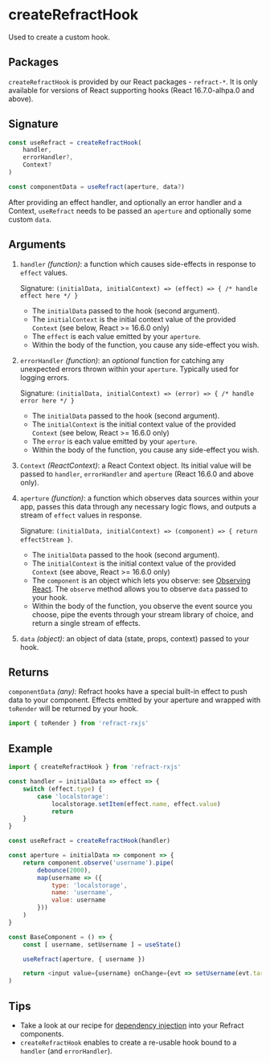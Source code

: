 # createRefractHook

Used to create a custom hook.

## Packages

`createRefractHook` is provided by our React packages - `refract-*`. It is only available for versions of React supporting hooks (React 16.7.0-alhpa.0 and above).

## Signature

```js
const useRefract = createRefractHook(
    handler,
    errorHandler?,
    Context?
)

const componentData = useRefract(aperture, data?)
```

After providing an effect handler, and optionally an error handler and a Context, `useRefract` needs to be passed an `aperture` and optionally some custom `data`.

## Arguments

1.  `handler` _(function)_: a function which causes side-effects in response to `effect` values.

    Signature: `(initialData, initialContext) => (effect) => { /* handle effect here */ }`

    *   The `initialData` passed to the hook (second argument).
    *   The `initialContext` is the initial context value of the provided `Context` (see below, React >= 16.6.0 only)
    *   The `effect` is each value emitted by your `aperture`.
    *   Within the body of the function, you cause any side-effect you wish.

1.  `errorHandler` _(function)_: an _optional_ function for catching any unexpected errors thrown within your `aperture`. Typically used for logging errors.

    Signature: `(initialData, initialContext) => (error) => { /* handle error here */ }`

    *   The `initialData` passed to the hook (second argument).
    *   The `initialContext` is the initial context value of the provided `Context` (see below, React >= 16.6.0 only)
    *   The `error` is each value emitted by your `aperture`.
    *   Within the body of the function, you cause any side-effect you wish.

1.  `Context` _(ReactContext)_: a React Context object. Its initial value will be passed to `handler`, `errorHandler` and `aperture` (React 16.6.0 and above only).

1.  `aperture` _(function)_: a function which observes data sources within your app, passes this data through any necessary logic flows, and outputs a stream of `effect` values in response.

    Signature: `(initialData, initialContext) => (component) => { return effectStream }`.

    *   The `initialData` passed to the hook (second argument).
    *   The `initialContext` is the initial context value of the provided `Context` (see above, React >= 16.6.0 only)
    *   The `component` is an object which lets you observe: see [Observing React](../usage/observing-react.md). The `observe` method allows you to observe `data` passed to your hook.
    *   Within the body of the function, you observe the event source you choose, pipe the events through your stream library of choice, and return a single stream of effects.

1.  `data` _(object)_: an object of data (state, props, context) passed to your hook.

## Returns

`componentData` _(any)_: Refract hooks have a special built-in effect to push data to your component. Effects emitted by your aperture and wrapped with `toRender` will be returned by your hook.

```js
import { toRender } from 'refract-rxjs'
```

## Example

```js
import { createRefractHook } from 'refract-rxjs'

const handler = initialData => effect => {
    switch (effect.type) {
        case 'localstorage':
            localstorage.setItem(effect.name, effect.value)
            return
    }
}

const useRefract = createRefractHook(handler)

const aperture = initialData => component => {
    return component.observe('username').pipe(
        debounce(2000),
        map(username => ({
            type: 'localstorage',
            name: 'username',
            value: username
        }))
    )
}

const BaseComponent = () => {
    const [ username, setUsername ] = useState()

    useRefract(aperture, { username })

    return <input value={username} onChange={evt => setUsername(evt.target.value)} />
)
```

## Tips

*   Take a look at our recipe for [dependency injection](../recipes/dependency-injection.md) into your Refract components.
*   `createRefractHook` enables to create a re-usable hook bound to a `handler` (and `errorHandler`).
